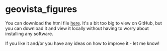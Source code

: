 # geovista_figures

You can download the html file [here](https://github.com/dannymcculloch/geovista_figures/blob/main/scene-export.html). It's a bit too big to view on GitHub, but you can download it and view it locally without having to worry about installing any software. 

If you like it and/or you have any ideas on how to improve it - let me know!
